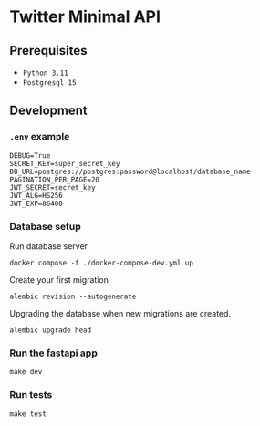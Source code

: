 # Twitter Minimal API




## Prerequisites

- `Python 3.11`
- `Postgresql 15`


## Development

### `.env` example

```shell
DEBUG=True
SECRET_KEY=super_secret_key
DB_URL=postgres://postgres:password@localhost/database_name
PAGINATION_PER_PAGE=20
JWT_SECRET=secret_key
JWT_ALG=HS256
JWT_EXP=86400
```

### Database setup

Run database server

```shell
docker compose -f ./docker-compose-dev.yml up
```

Create your first migration

```shell
alembic revision --autogenerate
```

Upgrading the database when new migrations are created.

```shell
alembic upgrade head
```

### Run the fastapi app

```shell
make dev
```

### Run tests

```shell
make test
```
